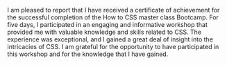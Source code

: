 I am pleased to report that I have received a certificate of achievement for the successful completion of the How to CSS master class Bootcamp.
For five days, I participated in an engaging and informative workshop that provided me with valuable knowledge and skills related to CSS. 
The experience was exceptional, and I gained a great deal of insight into the intricacies of CSS. 
I am grateful for the opportunity to have participated in this workshop and for the knowledge that I have gained.
